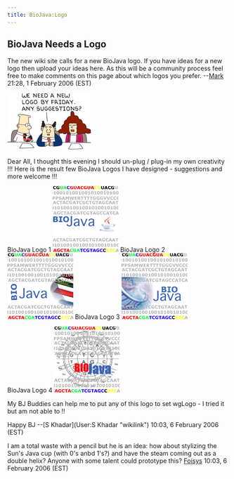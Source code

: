 ```yaml
---
title: BioJava:Logo
---
```


BioJava Needs a Logo
--------------------

The new wiki site calls for a new BioJava logo. If you have ideas for a
new logo then upload your ideas here. As this will be a community
process feel free to make comments on this page about which logos you
prefer. --[Mark](User:Mark "wikilink") 21:28, 1 February 2006 (EST)

![](Dilbert_logo.png "Dilbert_logo.png")

Dear All, I thought this evening I should un-plug / plug-in my own
creativity !!! Here is the result few BioJava Logos I have designed -
suggestions and more welcome !!!

BioJava Logo 1 ![](bio-java-logo.gif "fig:bio-java-logo.gif") BioJava
Logo 2 ![](bio-java-logo-2.gif "fig:bio-java-logo-2.gif") BioJava Logo 3
![](bio-java-logo-3.gif "fig:bio-java-logo-3.gif")

BioJava Logo 4 ![](bio-java-logo-4.gif "fig:bio-java-logo-4.gif")

My BJ Buddies can help me to put any of this logo to set wgLogo - I
tried it but am not able to !!

Happy BJ --[S Khadar](User:S Khadar "wikilink") 10:03, 6 February 2006
(EST)

I am a total waste with a pencil but he is an idea: how about stylizing
the Sun's Java cup (with 0's anbd 1's?) and have the steam coming out as
a double helix? Anyone with some talent could prototype this?
[Foisys](User:Foisys "wikilink") 10:03, 6 February 2006 (EST)
